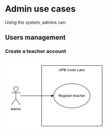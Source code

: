 # Admin use cases

Using the system, admins can:

## Users management

### Create a teacher account

![Create a teacher account](images/admin-creates-teacher.png)
